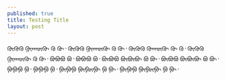 ```yaml
---
published: true
title: Testing Title
layout: post
---
```

ᠭᠥᠭᠥᠭᠥ ᠭᠥ᠋᠋ᠭᠥ᠋᠋ᠭᠥ᠋᠋ ᠭᠥ ᠭᠥ᠋᠋᠂ ᠭᠦᠭᠦᠭᠦ ᠭᠥ᠋᠋ᠭᠥ᠋᠋ᠭᠥ᠋᠋ ᠭᠦ ᠭᠦ᠋᠋᠂
ᠬᠥᠬᠥᠬᠥ ᠬᠥ᠋᠋᠋ᠬᠥ᠋᠋ᠬᠥ᠋᠋ ᠬᠥ ᠬᠥ᠋᠋᠂ ᠬᠦᠬᠦᠬᠦ ᠬᠦ᠋᠋ᠬᠦ᠋᠋ᠬᠦ᠋᠋ ᠬᠦ ᠬᠦ᠋᠋᠂
ᠪᠣᠪᠣᠪᠣ ᠪᠣ᠂ ᠪᠤᠪᠤᠪᠤ ᠪᠤ᠂ ᠪᠥᠪᠥᠪᠥ ᠪᠥ᠋᠋ᠪᠥ᠋᠋ᠪᠥ᠋᠋ ᠪᠥ ᠪᠥ᠋᠋᠂ ᠪᠦᠪᠦᠪᠦ ᠪᠦ᠋᠋ᠪᠦ᠋᠋ᠪᠦ᠋᠋ ᠪᠦ ᠪᠦ᠋᠋᠂
ᠹᠤᠹᠤᠹᠣ ᠹᠣ᠂ ᠹᠣᠹᠣᠹᠤ ᠹᠤ᠂ ᠹᠥᠹᠥᠹᠥ ᠹᠥ᠋᠋ᠹᠥ᠋᠋ᠹᠥ᠋᠋ ᠹᠦ ᠹᠦ᠋᠋᠂ ᠹᠥᠹᠦᠹᠥ ᠹᠥ᠋᠋ᠹᠥ᠋ᠹᠥ᠋᠋ ᠹᠦ ᠹᠦ᠋᠋᠂